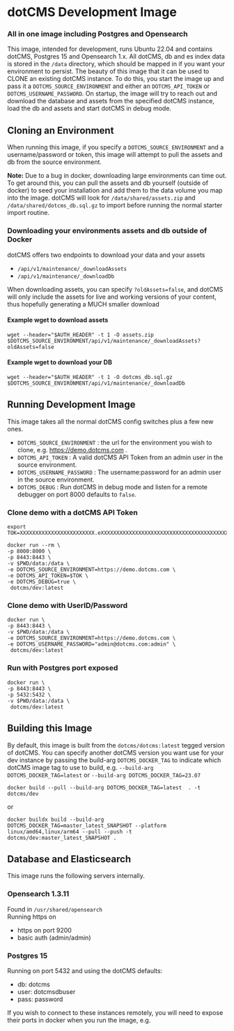# dotCMS Development Image
### All in one image including Postgres and Opensearch
This image, intended for development, runs Ubuntu 22.04 and contains dotCMS, Postgres 15 and 
Opensearch 1.x. All dotCMS, db and es index data is stored in the `/data` directory, which 
should be mapped in if you want your environment to persist.  The beauty of this 
image that it can be used to CLONE an existing dotCMS instance.  To do this, 
you start the image up and pass it a `DOTCMS_SOURCE_ENVIRONMENT` and either 
an `DOTCMS_API_TOKEN` or `DOTCMS_USERNAME_PASSWORD`.  On startup, the image will try to reach out and
download the database and assets from the specified dotCMS instance, load the 
db and assets and start dotCMS in debug mode.  

## Cloning an Environment
When running this image, if you specify a `DOTCMS_SOURCE_ENVIRONMENT` and a username/password or token, this 
image will attempt to pull the assets and db from the source environment. 

__Note:__ Due to a bug in docker, downloading large environments can time out.  
To get around this, you can pull the assets and db yourself (outside of docker) to seed your installation and add them to the data volume you map into the image.  dotCMS will look for `/data/shared/assets.zip` and `/data/shared/dotcms_db.sql.gz` to import before running the normal starter import routine.

### Downloading your environments assets and db outside of Docker
dotCMS offers two endpoints to download your data and your assets
- `/api/v1/maintenance/_downloadAssets`
- `/api/v1/maintenance/_downloadDb`

When downloading assets, you can specify `?oldAssets=false`, and dotCMS will only include the assets for live and working versions of your content, thus hopefully generating a MUCH smaller download

#### Example wget to download assets
```
wget --header="$AUTH_HEADER" -t 1 -O assets.zip  $DOTCMS_SOURCE_ENVIRONMENT/api/v1/maintenance/_downloadAssets?oldAssets=false
```

#### Example wget to download your DB
```
wget --header="$AUTH_HEADER" -t 1 -O dotcms_db.sql.gz $DOTCMS_SOURCE_ENVIRONMENT/api/v1/maintenance/_downloadDb 

```

## Running Development Image
This image takes all the normal dotCMS config switches plus a few new ones.

- `DOTCMS_SOURCE_ENVIRONMENT` : the url for the environment you wish to clone, e.g. https://demo.dotcms.com .
- `DOTCMS_API_TOKEN` : A valid dotCMS API Token from an admin user in the source environment.
- `DOTCMS_USERNAME_PASSWORD` :  The username:password for an admin user in the source environment.
- `DOTCMS_DEBUG` :  Run dotCMS in debug mode and listen for a remote debugger on port 8000 defaults to `false`.



### Clone demo with a dotCMS API Token
```
export TOK=XXXXXXXXXXXXXXXXXXXXXXXX.eXXXXXXXXXXXXXXXXXXXXXXXXXXXXXXXXXXXXXXXXXXXXXXXXXXXXXXXXXXXXXXXXXX

docker run --rm \
-p 8000:8000 \
-p 8443:8443 \
-v $PWD/data:/data \
-e DOTCMS_SOURCE_ENVIRONMENT=https://demo.dotcms.com \
-e DOTCMS_API_TOKEN=$TOK \
-e DOTCMS_DEBUG=true \
 dotcms/dev:latest
```

### Clone demo with UserID/Password
```
docker run \
-p 8443:8443 \
-v $PWD/data:/data \
-e DOTCMS_SOURCE_ENVIRONMENT=https://demo.dotcms.com \
-e DOTCMS_USERNAME_PASSWORD="admin@dotcms.com:admin" \
 dotcms/dev:latest
```

### Run with Postgres port exposed
```
docker run \
-p 8443:8443 \
-p 5432:5432 \
-v $PWD/data:/data \
 dotcms/dev:latest
```
## Building this Image
By default, this image is built from the `dotcms/dotcms:latest` tegged version of dotCMS.  You can specify another dotCMS version you want use for your dev instance by passing the build-arg `DOTCMS_DOCKER_TAG` to indicate which dotCMS image tag to use to build,  e.g.
`--build-arg DOTCMS_DOCKER_TAG=latest` or `--build-arg DOTCMS_DOCKER_TAG=23.07`

```
docker build --pull --build-arg DOTCMS_DOCKER_TAG=latest  . -t dotcms/dev
```
or
```
docker buildx build --build-arg DOTCMS_DOCKER_TAG=master_latest_SNAPSHOT --platform linux/amd64,linux/arm64 --pull --push -t dotcms/dev:master_latest_SNAPSHOT .
```





## Database and Elasticsearch

This image runs the following servers internally. 

### Opensearch 1.3.11
Found in `/usr/shared/opensearch`   
Running https on 
- https on port 9200 
- basic auth (admin/admin)


### Postgres 15
Running on port 5432 and using the dotCMS defaults:
- db: dotcms
- user: dotcmsdbuser
- pass: password


If you wish to connect to these instances remotely, you will need to expose their ports in docker when you run the image, e.g.
